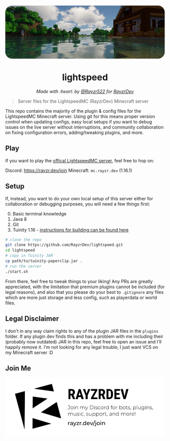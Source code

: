 ![Banner](res/lightspeed-banner-1.png)

<h1 align="center">lightspeed</h1>
<p align="center"><i>Made with :heart: by <a href="https://github.com/Rayzr522">@Rayzr522</a> for <a href="https://rayzr.dev/join">RayzrDev</a></i></p>

> Server files for the LightspeedMC (RayzrDev) Minecraft server

This repo contains the majority of the plugin & config files for the LightspeedMC Minecraft server. Using git for this means proper version control when updating configs, easy local setups if you want to debug issues on the live server without interruptions, and community collaboration on fixing configuration errors, adding/tweaking plugins, and more.

## Play

If you want to play the [offical LightspeedMC server](https://mc.rayzr.dev/), feel free to hop on:

Discord: https://rayzr.dev/join
Minecraft: `mc.rayzr.dev` (1.16.1)

## Setup

If, instead, you want to do your own local setup of this server either for collaboration or debugging purposes, you will need a few things first:

0. Basic terminal knowledge
1. Java 8
2. Git
3. Tuinity 1.16 - [instructions for building can be found here](https://github.com/Spottedleaf/Tuinity/tree/ver/1.16)

```bash
# clone the repo
git clone https://github.com/RayzrDev/lightspeed.git
cd lightspeed
# copy in Tuinity JAR
cp path/to/tuinity-paperclip.jar .
# run the server
./start.sh
```

From there, feel free to tweak things to your liking! Any PRs are greatly appreciated, with the limitation that premium plugins cannot be included (for legal reasons), and also that you please do your best to `.gitignore` any files which are more just storage and less config, such as playerdata or world files.

## Legal Disclaimer

I don't in any way claim rights to any of the plugin JAR files in the `plugins` folder. If any plugin dev finds this and has a problem with me including their (probably now outdated) JAR in this repo, feel free to open an issue and I'll happily remove it. I'm not looking for any legal trouble, I just want VCS on my Minecraft server :D

## Join Me
[![Discord Badge](https://github.com/Rayzr522/ProjectResources/raw/master/RayzrDev/badge-small.png)](https://rayzr.dev/join)
